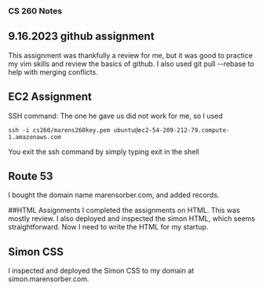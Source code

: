 ### CS 260 Notes
## 9.16.2023 github assignment
This assignment was thankfully a review for me, but it was good to practice my vim skills and review the basics of github. I also used git pull --rebase to help with merging conflicts.

## EC2 Assignment
SSH command: The one he gave us did not work for me, so I used 
```
ssh -i cs260/marens260key.pem ubuntu@ec2-54-209-212-79.compute-1.amazonaws.com
```
You exit the ssh command by simply typing exit in the shell

## Route 53
I bought the domain name marensorber.com, and added records.

##HTML Assignments
I completed the assignments on HTML. This was mostly review. I also deployed and inspected the simon HTML, which seems straightforward. Now I need to write the HTML for my startup.
 
## Simon CSS
I inspected and deployed the Simon CSS to my domain at simon.marensorber.com.